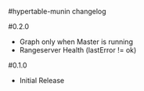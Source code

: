 #hypertable-munin changelog

#0.2.0
* Graph only when Master is running
* Rangeserver Health (lastError != ok)

#0.1.0
* Initial Release
